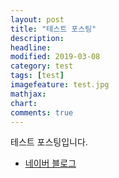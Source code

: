 ```yaml
---
layout: post
title: "테스트 포스팅"
description: 
headline: 
modified: 2019-03-08
category: test
tags: [test]
imagefeature: test.jpg
mathjax: 
chart: 
comments: true
---
```


테스트 포스팅입니다.

- [네이버 블로그](https://blog.naver.com/rudtn082)